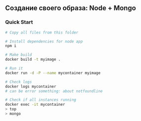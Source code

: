 ## Создание своего образа: Node + Mongo

### Quick Start
```bash
# Copy all files from this folder

# Install dependencies for node app
npm i 

# Make build 
docker build -t myimage .

# Run it
docker run -d -P --name mycontainer myimage

# Check logs 
docker logs mycontainer
# can be error something: about notfoundline

# Check if all instances running
docker exec -it mycontainer
> top
> mongo

```
